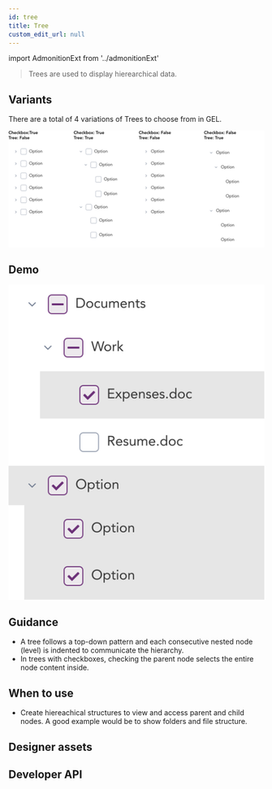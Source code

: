 ```yaml
---
id: tree
title: Tree
custom_edit_url: null
---
```


import AdmonitionExt from '../admonitionExt'

> Trees are used to display hierearchical data.


## Variants

There are a total of 4 variations of Trees to choose from in GEL.

![Tired menu types](img/tree-types.svg)


## Demo

![Tiered menu demo](img/tree-demo.svg)


## Guidance

* A tree follows a top-down pattern and each consecutive nested node (level) is indented to communicate the hierarchy.
* In trees with checkboxes, checking the parent node selects the entire node content inside.


## When to use

* Create hiereachical structures to view and access parent and child nodes. A good example would be to show folders and file structure.


## Designer assets

<AdmonitionExt type="figma" url="https://www.figma.com/file/kzLxtqv6YGL0wotiqzgEo4/GEL-UI-Doc?node-id=618%3A57225" />


## Developer API

<AdmonitionExt type="vue" url="https://primefaces.org/primevue/tree" />
